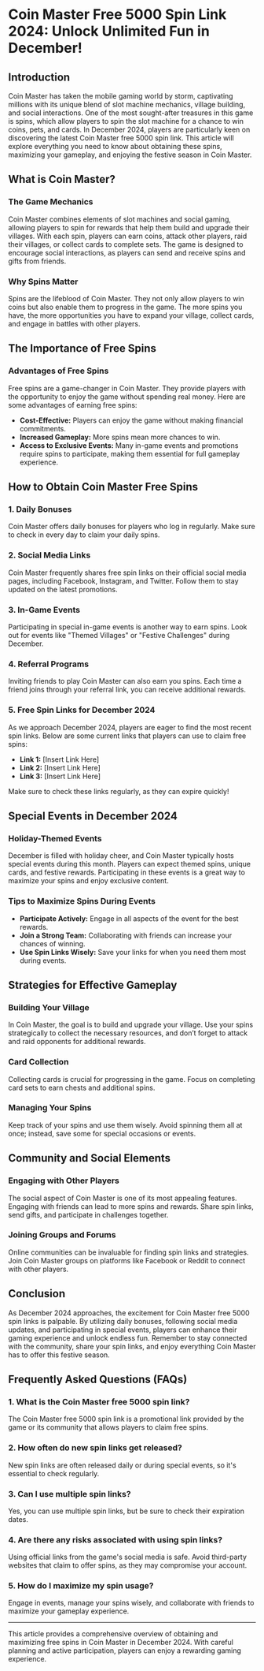 # Coin Master Free 5000 Spin Link 2024: Unlock Unlimited Fun in December!

## Introduction

Coin Master has taken the mobile gaming world by storm, captivating millions with its unique blend of slot machine mechanics, village building, and social interactions. One of the most sought-after treasures in this game is spins, which allow players to spin the slot machine for a chance to win coins, pets, and cards. In December 2024, players are particularly keen on discovering the latest Coin Master free 5000 spin link. This article will explore everything you need to know about obtaining these spins, maximizing your gameplay, and enjoying the festive season in Coin Master.


## What is Coin Master?

### The Game Mechanics

Coin Master combines elements of slot machines and social gaming, allowing players to spin for rewards that help them build and upgrade their villages. With each spin, players can earn coins, attack other players, raid their villages, or collect cards to complete sets. The game is designed to encourage social interactions, as players can send and receive spins and gifts from friends.

### Why Spins Matter

Spins are the lifeblood of Coin Master. They not only allow players to win coins but also enable them to progress in the game. The more spins you have, the more opportunities you have to expand your village, collect cards, and engage in battles with other players.

## The Importance of Free Spins

### Advantages of Free Spins

Free spins are a game-changer in Coin Master. They provide players with the opportunity to enjoy the game without spending real money. Here are some advantages of earning free spins:

- **Cost-Effective:** Players can enjoy the game without making financial commitments.
- **Increased Gameplay:** More spins mean more chances to win.
- **Access to Exclusive Events:** Many in-game events and promotions require spins to participate, making them essential for full gameplay experience.

## How to Obtain Coin Master Free Spins

### 1. Daily Bonuses

Coin Master offers daily bonuses for players who log in regularly. Make sure to check in every day to claim your daily spins. 

### 2. Social Media Links

Coin Master frequently shares free spin links on their official social media pages, including Facebook, Instagram, and Twitter. Follow them to stay updated on the latest promotions.

### 3. In-Game Events

Participating in special in-game events is another way to earn spins. Look out for events like "Themed Villages" or "Festive Challenges" during December.

### 4. Referral Programs

Inviting friends to play Coin Master can also earn you spins. Each time a friend joins through your referral link, you can receive additional rewards.

### 5. Free Spin Links for December 2024

As we approach December 2024, players are eager to find the most recent spin links. Below are some current links that players can use to claim free spins:

- **Link 1:** [Insert Link Here]
- **Link 2:** [Insert Link Here]
- **Link 3:** [Insert Link Here]

Make sure to check these links regularly, as they can expire quickly!

## Special Events in December 2024

### Holiday-Themed Events

December is filled with holiday cheer, and Coin Master typically hosts special events during this month. Players can expect themed spins, unique cards, and festive rewards. Participating in these events is a great way to maximize your spins and enjoy exclusive content.

### Tips to Maximize Spins During Events

- **Participate Actively:** Engage in all aspects of the event for the best rewards.
- **Join a Strong Team:** Collaborating with friends can increase your chances of winning.
- **Use Spin Links Wisely:** Save your links for when you need them most during events.

## Strategies for Effective Gameplay

### Building Your Village

In Coin Master, the goal is to build and upgrade your village. Use your spins strategically to collect the necessary resources, and don’t forget to attack and raid opponents for additional rewards.

### Card Collection

Collecting cards is crucial for progressing in the game. Focus on completing card sets to earn chests and additional spins. 

### Managing Your Spins

Keep track of your spins and use them wisely. Avoid spinning them all at once; instead, save some for special occasions or events.

## Community and Social Elements

### Engaging with Other Players

The social aspect of Coin Master is one of its most appealing features. Engaging with friends can lead to more spins and rewards. Share spin links, send gifts, and participate in challenges together.

### Joining Groups and Forums

Online communities can be invaluable for finding spin links and strategies. Join Coin Master groups on platforms like Facebook or Reddit to connect with other players.

## Conclusion

As December 2024 approaches, the excitement for Coin Master free 5000 spin links is palpable. By utilizing daily bonuses, following social media updates, and participating in special events, players can enhance their gaming experience and unlock endless fun. Remember to stay connected with the community, share your spin links, and enjoy everything Coin Master has to offer this festive season.

## Frequently Asked Questions (FAQs)

### 1. What is the Coin Master free 5000 spin link?

The Coin Master free 5000 spin link is a promotional link provided by the game or its community that allows players to claim free spins.

### 2. How often do new spin links get released?

New spin links are often released daily or during special events, so it's essential to check regularly.

### 3. Can I use multiple spin links?

Yes, you can use multiple spin links, but be sure to check their expiration dates.

### 4. Are there any risks associated with using spin links?

Using official links from the game's social media is safe. Avoid third-party websites that claim to offer spins, as they may compromise your account.

### 5. How do I maximize my spin usage?

Engage in events, manage your spins wisely, and collaborate with friends to maximize your gameplay experience.

---

This article provides a comprehensive overview of obtaining and maximizing free spins in Coin Master in December 2024. With careful planning and active participation, players can enjoy a rewarding gaming experience.
